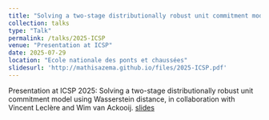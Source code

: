 ```yaml
---
title: "Solving a two-stage distributionally robust unit commitment model using Wasserstein distance"
collection: talks
type: "Talk"
permalink: /talks/2025-ICSP
venue: "Presentation at ICSP"
date: 2025-07-29
location: "Ecole nationale des ponts et chaussées"
slidesurl: 'http://mathisazema.github.io/files/2025-ICSP.pdf'
---
```

Presentation at ICSP 2025: Solving a two-stage distributionally robust unit commitment model using Wasserstein distance, in collaboration with Vincent Leclère and Wim van Ackooij.
[slides](../files/2025-ICSP.pdf)